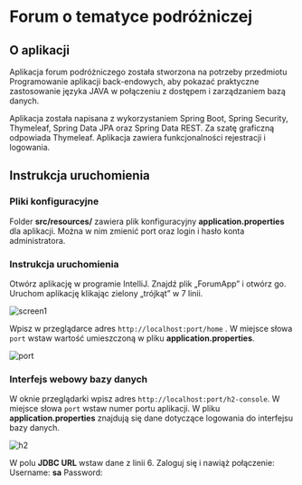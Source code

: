 # Forum o tematyce podróżniczej 

## O aplikacji

Aplikacja forum podróżniczego została stworzona na potrzeby przedmiotu Programowanie aplikacji back-endowych, aby pokazać praktyczne zastosowanie języka JAVA w połączeniu z dostępem i zarządzaniem bazą danych.   

Aplikacja została napisana z wykorzystaniem Spring Boot, Spring Security, Thymeleaf, Spring Data JPA oraz  Spring Data REST. Za szatę graficzną odpowiada Thymeleaf. Aplikacja zawiera funkcjonalności rejestracji i logowania. 


## Instrukcja uruchomienia 

### Pliki konfiguracyjne
Folder **src/resources/** zawiera plik konfiguracyjny **application.properties** dla aplikacji. Można w nim zmienić port oraz login i hasło konta administratora.

### Instrukcja uruchomienia
Otwórz aplikację w programie IntelliJ. Znajdź plik „ForumApp” i otwórz go. Uruchom aplikację klikając zielony „trójkąt” w 7 linii.

![screen1](https://user-images.githubusercontent.com/65779777/196040341-af762052-6077-4f9c-8303-039b4f1f4bad.png)

Wpisz w przeglądarce adres ```http://localhost:port/home``` . W miejsce słowa ```port``` wstaw wartość umieszczoną w pliku **application.properties**.

![port](https://user-images.githubusercontent.com/65779777/196040935-0aec0d11-cb46-48e6-b55c-9781ca479902.png)

### Interfejs webowy bazy danych
W oknie przeglądarki wpisz adres ```http://localhost:port/h2-console```. W miejsce słowa ```port``` wstaw numer portu aplikacji. W pliku **application.properties** znajdują się dane dotyczące logowania do interfejsu bazy danych. 

![h2](https://user-images.githubusercontent.com/65779777/196040648-23efd929-fc54-4bff-9425-466cfb3e9e39.png)

W polu **JDBC URL** wstaw dane z linii 6. 
Zaloguj się i nawiąż połączenie:
Username: **sa**
Password: 
